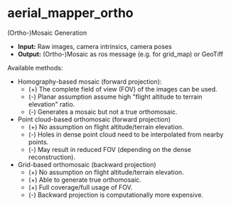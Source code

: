 # aerial_mapper_ortho

(Ortho-)Mosaic Generation

- **Input:** Raw images, camera intrinsics, camera poses
- **Output:** (Ortho-)Mosaic as ros message (e.g. for grid_map) or GeoTiff

Available methods:
- Homography-based mosaic (forward projection):
  - (+) The complete field of view (FOV) of the images can be used.
  - (-) Planar assumption assume high "flight altitude to terrain elevation" ratio.
  - (-) Generates a mosaic but not a true orthomosaic.
- Point cloud-based orthomosaic (forward projection)
  - (+) No assumption on flight altitude/terrain elevation.
  - (-) Holes in dense point cloud need to be interpolated from nearby points.
  - (-) May result in reduced FOV (depending on the dense reconstruction).
- Grid-based orthomosaic (backward projection)
  - (+) No assumption on flight altitude/terrain elevation.
  - (+) Able to generate true orthomosaic.
  - (+) Full coverage/full usage of FOV.
  - (-) Backward projection is computationally more expensive.

